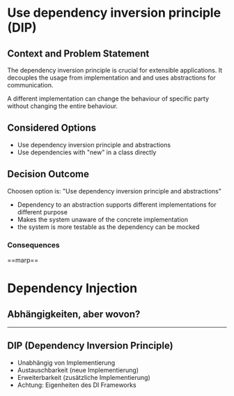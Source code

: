 # Use dependency inversion principle (DIP)

## Context and Problem Statement

The dependency inversion principle is crucial for extensible applications. It decouples the usage from implementation and and uses abstractions for communication.

A different implementation can change the behaviour of specific party without changing the entire behaviour.

## Considered Options

* Use dependency inversion principle and abstractions
* Use dependencies with "new" in a class directly

## Decision Outcome

Choosen option is: "Use dependency inversion principle and abstractions"

* Dependency to an abstraction supports different implementations for different purpose
* Makes the system unaware of the concrete implementation
* the system is more testable as the dependency can be mocked

### Consequences

==marp==
# Dependency Injection

## Abhängigkeiten, aber wovon?

---
## DIP (Dependency Inversion Principle)

- Unabhängig von Implementierung 
- Austauschbarkeit (neue Implementierung)
- Erweiterbarkeit (zusätzliche Implementierung)
- Achtung: Eigenheiten des DI Frameworks
